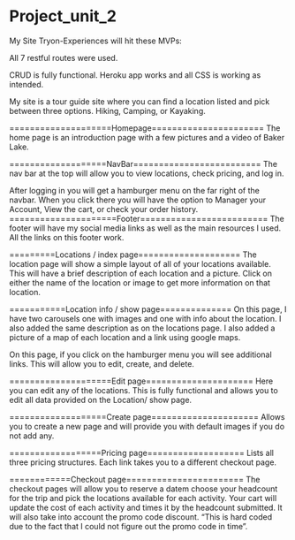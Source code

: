 # Project_unit_2

My Site Tryon-Experiences will hit these MVPs:

 All 7 restful routes were used.

 CRUD is fully functional.
 Heroku app works and all CSS is working as intended.

 My site is a tour guide site where you can find a location listed and pick between three options. Hiking, Camping, or Kayaking.

 ====================Homepage======================
 The home page is an introduction page with a few pictures and a video of Baker Lake.

 ===================NavBar=========================
 The nav bar at the top will allow you to view locations, check pricing, and log in.

 After logging in you will get a hamburger menu on the far right of the navbar. When you click there you will have the option to Manager your Account, View the cart, or check your order history.
 =====================Footer=========================
 The footer will have my social media links as well as the main resources I used. All the links on this footer work.

 =========Locations / index  page====================
 The location page will show a simple layout of all of your locations available. This will have a brief description of each location and a picture. Click on either the name of the location or image to get more information on that location.

 ===========Location info / show  page==============
 On this page, I have two carousels one with images and one with info about the location.
 I also added the same description as on the locations page. I also added a picture of a map of each location and a link using google maps.

 On this page, if you click on the hamburger menu you will see additional links. This will allow you to edit, create, and delete.

 ====================Edit  page=====================
 Here you can edit any of the locations. This is fully functional and allows you to edit all data provided on the Location/ show page.

 ===================Create  page=====================
 Allows you to create a new page and will provide you with default images if you do not add any.

 ==================Pricing  page===================
 Lists all three pricing structures. Each link takes you to a different checkout page.

 ============Checkout  page=======================
 The checkout pages will allow you to reserve a datem choose your headcount for the trip and pick the locations available for each activity.
 Your cart will update the cost of each activity and times it by the headcount submitted. It will also take into account the promo code discount. “This is hard coded due to the fact that I could not figure out the promo code in time”.
